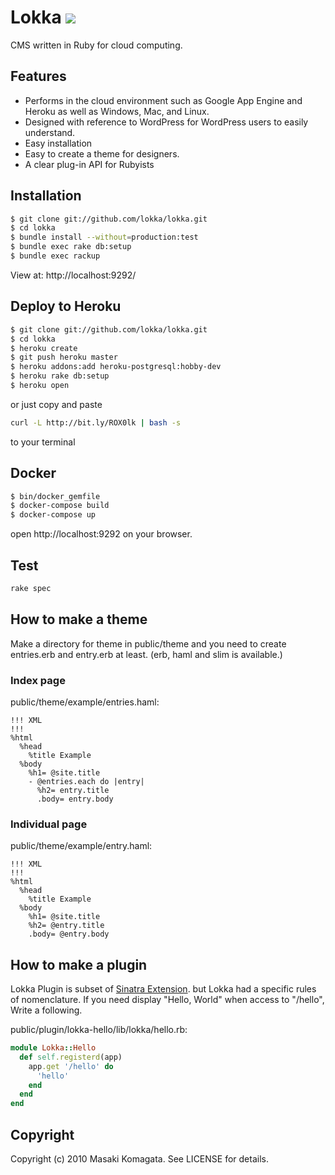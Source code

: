 # Lokka [<img src="https://secure.travis-ci.org/lokka/lokka.png"/>](http://travis-ci.org/lokka/lokka)

CMS written in Ruby for cloud computing.

## Features

* Performs in the cloud environment such as Google App Engine and Heroku as well as Windows, Mac, and Linux.
* Designed with reference to WordPress for WordPress users to easily understand.
* Easy installation
* Easy to create a theme for designers.
* A clear plug-in API for Rubyists

## Installation

```sh
$ git clone git://github.com/lokka/lokka.git
$ cd lokka
$ bundle install --without=production:test
$ bundle exec rake db:setup
$ bundle exec rackup
```

View at: http://localhost:9292/

## Deploy to Heroku

```sh
$ git clone git://github.com/lokka/lokka.git
$ cd lokka
$ heroku create
$ git push heroku master
$ heroku addons:add heroku-postgresql:hobby-dev
$ heroku rake db:setup
$ heroku open
```

or just copy and paste

```sh
curl -L http://bit.ly/ROX0lk | bash -s
```

to your terminal

## Docker

```sh
$ bin/docker_gemfile
$ docker-compose build
$ docker-compose up
```

open http://localhost:9292 on your browser.

## Test

```sh
rake spec
```

## How to make a theme

Make a directory for theme in public/theme and you need to create entries.erb and entry.erb at least. (erb, haml and slim is available.)

### Index page

public/theme/example/entries.haml:

```haml
!!! XML
!!!
%html
  %head
    %title Example
  %body
    %h1= @site.title
    - @entries.each do |entry|
      %h2= entry.title
      .body= entry.body
```

### Individual page

public/theme/example/entry.haml:

```haml
!!! XML
!!!
%html
  %head
    %title Example
  %body
    %h1= @site.title
    %h2= @entry.title
    .body= @entry.body
```

## How to make a plugin

Lokka Plugin is subset of [Sinatra Extension](http://www.sinatrarb.com/extensions.html). but Lokka had a specific rules of nomenclature.
If you need display "Hello, World" when access to "/hello", Write a following.

public/plugin/lokka-hello/lib/lokka/hello.rb:

```ruby
module Lokka::Hello
  def self.registerd(app)
    app.get '/hello' do
      'hello'
    end
  end
end
```

## Copyright

Copyright (c) 2010 Masaki Komagata. See LICENSE for details.
